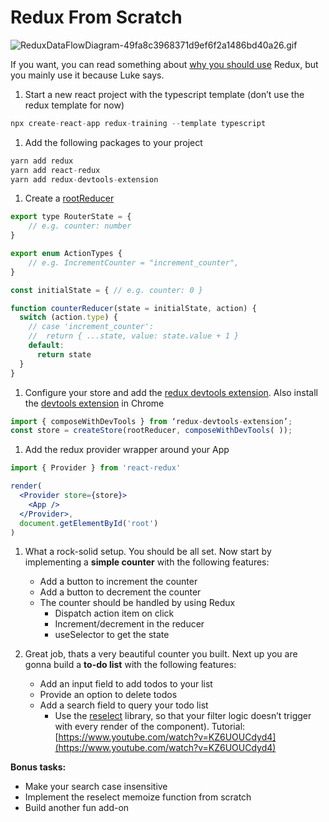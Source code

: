 # Redux From Scratch

![ReduxDataFlowDiagram-49fa8c3968371d9ef6f2a1486bd40a26.gif](Redux%20From%2038608/ReduxDataFlowDiagram-49fa8c3968371d9ef6f2a1486bd40a26.gif)

If you want, you can read something about [why you should use](https://redux.js.org/tutorials/fundamentals/part-1-overview) Redux, but you mainly use it because Luke says.

1. Start a new react project with the typescript template (don’t use the redux template for now)

```jsx
npx create-react-app redux-training --template typescript
```

1. Add the following packages to your project 

```jsx
yarn add redux
yarn add react-redux
yarn add redux-devtools-extension
```

1. Create a [rootReducer](https://redux-toolkit.js.org/api/createreducer)

```jsx
export type RouterState = {
    // e.g. counter: number
}

export enum ActionTypes {
    // e.g. IncrementCounter = "increment_counter",
}

const initialState = { // e.g. counter: 0 }

function counterReducer(state = initialState, action) {
  switch (action.type) {
    // case 'increment_counter':
    //  return { ...state, value: state.value + 1 }
    default:
      return state
  }
}
```

1. Configure your store and add the [redux devtools extension](https://redux.js.org/usage/configuring-your-store). Also install the [devtools extension](https://chrome.google.com/webstore/detail/redux-devtools/) in Chrome

```jsx
import { composeWithDevTools } from ‘redux-devtools-extension’;
const store = createStore(rootReducer, composeWithDevTools( ));
```

1. Add the redux provider wrapper around your App

```jsx
import { Provider } from 'react-redux'

render(
  <Provider store={store}>
    <App />
  </Provider>,
  document.getElementById('root')
)
```

1. What a rock-solid setup. You should be all set. Now start by implementing a **simple counter** with the following features:
    - Add a button to increment the counter
    - Add a button to decrement the counter
    - The counter should be handled by using Redux
        - Dispatch action item on click
        - Increment/decrement in the reducer
        - useSelector to get the state

1. Great job, thats a very beautiful counter you built. Next up you are gonna build a **to-do list** with the following features:
    - Add an input field to add todos to your list
    - Provide an option to delete todos
    - Add a search field to query your todo list
        - Use the [reselect](https://github.com/reduxjs/reselect) library, so that your filter logic doesn’t trigger with every render of the component). Tutorial: [https://www.youtube.com/watch?v=KZ6UOUCdyd4](https://www.youtube.com/watch?v=KZ6UOUCdyd4)

**Bonus tasks:**

- Make your search case insensitive
- Implement the reselect memoize function from scratch
- Build another fun add-on